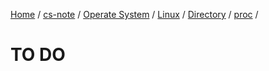 [Home](https://mengxianbin.github.io) /
[cs-note](https://mengxianbin.github.io/cs-note/content) /
[Operate System](https://mengxianbin.github.io/cs-note/content/Operate%20System) /
[Linux](https://mengxianbin.github.io/cs-note/content/Operate%20System/Linux) /
[Directory](https://mengxianbin.github.io/cs-note/content/Operate%20System/Linux/Directory) /
[proc](https://mengxianbin.github.io/cs-note/content/Operate%20System/Linux/Directory/proc) /

# TO DO
